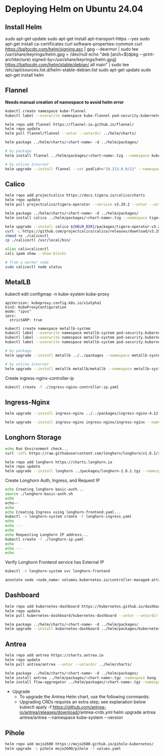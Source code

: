 # Deploying Helm on Ubuntu 24.04

## Install Helm

sudo apt-get update
sudo apt-get install apt-transport-https --yes
sudo apt-get install ca-certificates curl software-properties-common
curl https://baltocdn.com/helm/signing.asc | gpg --dearmor | sudo tee /usr/share/keyrings/helm.gpg > /dev/null
echo "deb [arch=$(dpkg --print-architecture) signed-by=/usr/share/keyrings/helm.gpg] https://baltocdn.com/helm/stable/debian/ all main" | sudo tee /etc/apt/sources.list.d/helm-stable-debian.list
sudo apt-get update
sudo apt-get install helm

## Flannel

**Needs manual creation of namespace to avoid helm error**

```bash
kubectl create namespace kube-flannel
kubectl label --overwrite namespace kube-flannel pod-security.kubernetes.io/enforce=privileged

helm repo add flannel https://flannel-io.github.io/flannel/
helm repo update
helm pull flannel/flannel --untar --untardir ../helm/charts/

helm package ../helm/charts/<chart-name> -d ../helm/packages/

# by package
helm install flannel ../helm/packages/<chart-name>.tzg --namespace kube-flannel --set podCidr="10.255.0.0/16"

# by online Internet
helm upgrade --install flannel --set podCidr="10.213.0.0/21" --namespace kube-flannel flannel/flannel

```

## Calico

```bash
helm repo add projectcalico https://docs.tigera.io/calico/charts
helm repo update
helm pull projectcalico/tigera-operator --version v3.29.2 --untar --untardir .

helm package ../helm/charts/<chart-name> -d ../helm/packages/
helm install calico ../helm/packages/<chart-name>.tzg --namespace tigera-operator --create-namespace

helm upgrade --install calico ${HELM_DIR}/packages/tigera-operator-v3.29.2.tgz --namespace tigera-operator --create-namespace
curl -L https://github.com/projectcalico/calico/releases/download/v3.29.2/calicoctl-linux-amd64 -o calicoctl
chmod +x ./calicoctl
cp ./calicoctl /usr/local/bin/

alias cali=calicoctl
cali ipam show --show-blocks

# from a worker node
sudo calicoctl node status
```

## MetalLB

kubectl edit configmap -n kube-system kube-proxy

```text
apiVersion: kubeproxy.config.k8s.io/v1alpha1
kind: KubeProxyConfiguration
mode: "ipvs"
ipvs:
  strictARP: true
```

```bash
kubectl create namespace metallb-system
kubectl label --overwrite namespace metallb-system pod-security.kubernetes.io/enforce=privileged
kubectl label --overwrite namespace metallb-system pod-security.kubernetes.io/audit=privileged
kubectl label --overwrite namespace metallb-system pod-security.kubernetes.io/warn=privileged

# by package
helm upgrade --install metallb ../../packages --namespace metallb-system

# by online Internet
helm upgrade --install metallb metallb/metallb --namespace metallb-system
```

Create ingress-nginx-controller-ip

```bash
kubectl create -f ./ingress-nginx-controller-ip.yaml
```

## Ingress-Nginx

```bash
helm upgrade --install ingress-nginx ../../packages/ingress-nginx-4.12.0.tgz --namespace ingress-nginx --create-namespace

helm upgrade --install ingress-nginx ingress-nginx/ingress-nginx --namespace ingress-nginx --create-namespace -set "controller.extraArgs.enable-ssl-passthrough=true
```

## Longhorn Storage

```bash
echo Run Environment check... 
curl -sSfL https://raw.githubusercontent.com/longhorn/longhorn/v1.8.1/scripts/environment_check.sh | bash

helm repo add longhorn https://charts.longhorn.io
helm repo update
helm upgrade --install longhorn ../packages/longhorn-1.8.1.tgz --namespace longhorn-system --create-namespace -f ./values.yaml
```

Create Longhorn Auth, Ingress, and Request IP

```bash
echo Creating longhorn basic-auth...
source ./longhorn-basic-auth.sh
echo
echo--
echo
echo Creating Ingress using longhorn-frontend.yaml...
kubectl -n longhorn-system create -f longhorn-ingress.yaml
echo
echo ---
echo
echo Requesting Longhorn IP address...
kubectl create -f ./longhorn-ip.yaml
echo
echo ---
echo
```

Verify Longhorn Frontend service has External IP

```bash
kubectl -n longhorn-system svc longhorn-frontend
```

```bash
annotate node <node_name> volumes.kubernetes.io/controller-managed-attach-detach=true
```


## Dashboard

```bash
helm repo add kubernetes-dashboard https://kubernetes.github.io/dashboard/
helm repo update
helm pull kubernetes-dashboard/kubernetes-dashboard --untar --untardir ../helm/charts/

helm package ../helm/charts/<chart-name> -d ../helm/packages/
helm upgrade --install kubernetes-dashboard ../helm/packages/kubernetes-dashboard-7.11.0.tgz --namespace kubernetes-dashboard --create-namespace
```

## Antrea

```bash
helm repo add antrea https://charts.antrea.io
helm repo update
helm pull antrea/antrea --untar --untardir ../helm/charts/

helm package ../helm/charts/<chart-name> -d ../helm/packages/
helm install antrea ../helm/packages/<chart-name>.tgz -namespace kong --create-namespace
helm install flow-aggregator ../helm/packages/<chart-name>.tgz -namespace kong --create-namespace
```

- Upgrade
  - To upgrade the Antrea Helm chart, use the following commands:
  - Upgrading CRDs requires an extra step; see explanation below
kubectl apply -f https://github.com/antrea-io/antrea/releases/download/<TAG>/antrea-crds.yml
helm upgrade antrea antrea/antrea --namespace kube-system --version <TAG>

## Pihole

```bash
helm repo add mojo2600 https://mojo2600.github.io/pihole-kubernetes/
helm upgrade -i pihole mojo2600/pihole -f values.yaml
```



